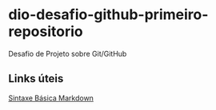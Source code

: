 # dio-desafio-github-primeiro-repositorio
Desafio de Projeto sobre Git/GitHub

## Links úteis 
[Sintaxe Básica Markdown](https://www.markdownguide.org/basic-syntax/)
